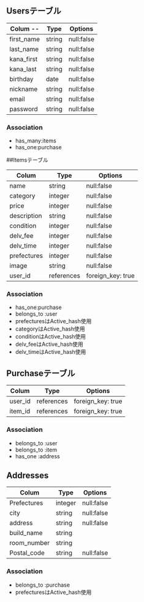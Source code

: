 ## Usersテーブル

| Colum   -- | Type       | Options     |  
| ---------- | ---------- | ----------- |  
| first_name | string     | null:false  |  
| last_name  | string     | null:false  |  
| kana_first | string     | null:false  |  
| kana_last  | string     | null:false  |  
| birthday   | date       | null:false  |  
| nickname   | string     | null:false  |  
| email      | string     | null:false  |  
| password   | string     | null:false  |  
   

### Association
- has_many:items
- has_one:purchase

##Itemsテーブル

| Colum       | Type       | Options            |
| ----------- | ---------- | ------------------ |
| name        | string     | null:false         |
| category    | integer    | null:false         |
| price       | integer    | null:false         |
| description | string     | null:false         |
| condition   | integer    | null:false         |
| delv_fee    | integer    | null:false         |
| delv_time   | integer    | null:false         |
| prefectures | integer    | null:false         |
| image       | string     | null:false         |
| user_id     | references | foreign_key: true  |

### Association
- has_one:purchase
- belongs_to :user
- prefecturesはActive_hash使用
- categoryはActive_hash使用
- conditionはActive_hash使用
- delv_feeはActive_hash使用
- delv_timeはActive_hash使用
## Purchaseテーブル

| Colum       | Type       | Options            |
| ----------- | ---------- | ------------------ |
| user_id     | references | foreign_key: true  |
| item_id     | references | foreign_key: true  |

### Association
- belongs_to :user
- belongs_to :item
- has_one :address

## Addresses

| Colum       | Type     | Options     |
| ----------- | -------- | ----------- |
| Prefectures | integer  | null:false  |
| city        | string   | null:false  |
| address     | string   | null:false  |
| build_name  | string   |             |
| room_number | string   |             |
| Postal_code | string   | null:false  |

### Association
- belongs_to :purchase
- prefecturesはActive_hash使用